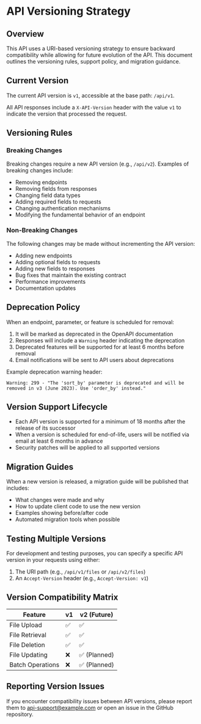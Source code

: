 # API Versioning Strategy

## Overview

This API uses a URI-based versioning strategy to ensure backward compatibility while allowing for future evolution of the API. This document outlines the versioning rules, support policy, and migration guidance.

## Current Version

The current API version is `v1`, accessible at the base path: `/api/v1`.

All API responses include a `X-API-Version` header with the value `v1` to indicate the version that processed the request.

## Versioning Rules

### Breaking Changes

Breaking changes require a new API version (e.g., `/api/v2`). Examples of breaking changes include:

- Removing endpoints
- Removing fields from responses
- Changing field data types
- Adding required fields to requests
- Changing authentication mechanisms
- Modifying the fundamental behavior of an endpoint

### Non-Breaking Changes

The following changes may be made without incrementing the API version:

- Adding new endpoints
- Adding optional fields to requests
- Adding new fields to responses
- Bug fixes that maintain the existing contract
- Performance improvements
- Documentation updates

## Deprecation Policy

When an endpoint, parameter, or feature is scheduled for removal:

1. It will be marked as deprecated in the OpenAPI documentation
2. Responses will include a `Warning` header indicating the deprecation
3. Deprecated features will be supported for at least 6 months before removal
4. Email notifications will be sent to API users about deprecations

Example deprecation warning header:
```
Warning: 299 - "The 'sort_by' parameter is deprecated and will be removed in v3 (June 2023). Use 'order_by' instead."
```

## Version Support Lifecycle

- Each API version is supported for a minimum of 18 months after the release of its successor
- When a version is scheduled for end-of-life, users will be notified via email at least 6 months in advance
- Security patches will be applied to all supported versions

## Migration Guides

When a new version is released, a migration guide will be published that includes:

- What changes were made and why
- How to update client code to use the new version
- Examples showing before/after code
- Automated migration tools when possible

## Testing Multiple Versions

For development and testing purposes, you can specify a specific API version in your requests using either:

1. The URI path (e.g., `/api/v1/files` or `/api/v2/files`)
2. An `Accept-Version` header (e.g., `Accept-Version: v1`)

## Version Compatibility Matrix

| Feature | v1 | v2 (Future) |
|---------|-------|-------|
| File Upload | ✅ | ✅ |
| File Retrieval | ✅ | ✅ |
| File Deletion | ✅ | ✅ |
| File Updating | ❌ | ✅ (Planned) |
| Batch Operations | ❌ | ✅ (Planned) |

## Reporting Version Issues

If you encounter compatibility issues between API versions, please report them to api-support@example.com or open an issue in the GitHub repository. 